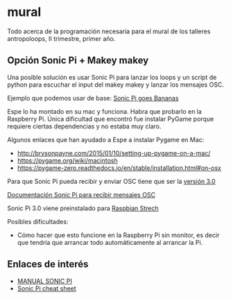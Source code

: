 # mural
Todo acerca de la programación necesaria para el mural de los talleres antropoloops, II trimestre, primer año.

## Opción Sonic Pi + Makey makey
Una posible solución es usar Sonic Pi para lanzar los loops y un script de python para escuchar el input del makey makey y lanzar los mensajes OSC.

Ejemplo que podemos usar de base: [Sonic Pi goes Bananas](https://alcluith.wordpress.com/2018/01/25/sonic-pi-goes-bananas/)

Espe lo ha montado en su mac y funciona. Habra que probarlo en la Raspberry Pi. Única dificultad que encontró fue instalar PyGame porque requiere ciertas dependencias y no estaba muy claro.

Algunos enlaces que han ayudado a Espe a instalar Pygame en Mac:
* http://brysonpayne.com/2015/01/10/setting-up-pygame-on-a-mac/
* https://pygame.org/wiki/macintosh
* https://pygame-zero.readthedocs.io/en/stable/installation.html#on-osx

Para que Sonic Pi pueda recibir y enviar OSC tiene que ser la [versión 3.0](https://github.com/samaaron/sonic-pi/blob/master/CHANGELOG.md#v3.0)

[Documentación Sonic Pi para recibir mensajes OSC](https://github.com/samaaron/sonic-pi/blob/master/etc/doc/tutorial/12.1-Receiving-OSC.md)

Sonic Pi 3.0 viene preinstalado para [Raspbian Strech](https://www.raspberrypi.org/blog/raspbian-stretch/)

Posibles dificultades:
* Cómo hacer que esto funcione en la Raspberry Pi sin monitor, es decir que tendría que arrancar todo automáticamente al arrancar la Pi.

## Enlaces de interés

* [MANUAL SONIC PI](https://chuletitaspinguino.files.wordpress.com/2015/12/man_sonic_pi.pdf)
* [Sonic Pi cheat sheet](http://www.cl.cam.ac.uk/projects/raspberrypi/sonicpi/media/sonic-pi-cheatsheet.pdf)

